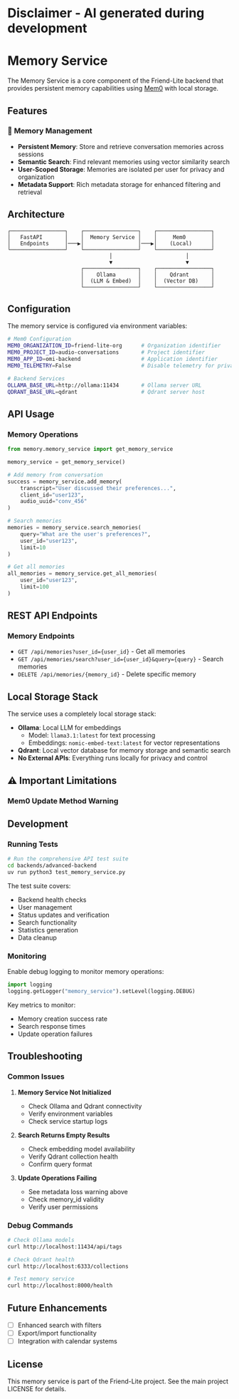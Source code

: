 # Disclaimer - AI generated during development
# Memory Service

The Memory Service is a core component of the Friend-Lite backend that provides persistent memory capabilities using [Mem0](https://mem0.ai/) with local storage.

## Features

### 🧠 **Memory Management**
- **Persistent Memory**: Store and retrieve conversation memories across sessions
- **Semantic Search**: Find relevant memories using vector similarity search
- **User-Scoped Storage**: Memories are isolated per user for privacy and organization
- **Metadata Support**: Rich metadata storage for enhanced filtering and retrieval


## Architecture

```
┌─────────────────┐    ┌─────────────────┐    ┌─────────────────┐
│   FastAPI       │    │  Memory Service │    │     Mem0        │
│   Endpoints     │───▶│                 │───▶│    (Local)      │
└─────────────────┘    └─────────────────┘    └─────────────────┘
                                │                       │
                                ▼                       ▼
                       ┌─────────────────┐    ┌─────────────────┐
                       │    Ollama       │    │    Qdrant       │
                       │  (LLM & Embed)  │    │  (Vector DB)    │
                       └─────────────────┘    └─────────────────┘
```

## Configuration

The memory service is configured via environment variables:

```bash
# Mem0 Configuration
MEM0_ORGANIZATION_ID=friend-lite-org      # Organization identifier
MEM0_PROJECT_ID=audio-conversations       # Project identifier  
MEM0_APP_ID=omi-backend                   # Application identifier
MEM0_TELEMETRY=False                      # Disable telemetry for privacy

# Backend Services
OLLAMA_BASE_URL=http://ollama:11434       # Ollama server URL
QDRANT_BASE_URL=qdrant                    # Qdrant server host
```

## API Usage

### Memory Operations

```python
from memory.memory_service import get_memory_service

memory_service = get_memory_service()

# Add memory from conversation
success = memory_service.add_memory(
    transcript="User discussed their preferences...",
    client_id="user123",
    audio_uuid="conv_456"
)

# Search memories
memories = memory_service.search_memories(
    query="What are the user's preferences?",
    user_id="user123",
    limit=10
)

# Get all memories
all_memories = memory_service.get_all_memories(
    user_id="user123",
    limit=100
)
```


## REST API Endpoints

### Memory Endpoints
- `GET /api/memories?user_id={user_id}` - Get all memories
- `GET /api/memories/search?user_id={user_id}&query={query}` - Search memories
- `DELETE /api/memories/{memory_id}` - Delete specific memory



## Local Storage Stack

The service uses a completely local storage stack:

- **Ollama**: Local LLM for embeddings
  - Model: `llama3.1:latest` for text processing
  - Embeddings: `nomic-embed-text:latest` for vector representations
- **Qdrant**: Local vector database for memory storage and semantic search
- **No External APIs**: Everything runs locally for privacy and control


## ⚠️ **Important Limitations**

### Mem0 Update Method Warning


## Development

### Running Tests

```bash
# Run the comprehensive API test suite
cd backends/advanced-backend
uv run python3 test_memory_service.py
```

The test suite covers:
- Backend health checks
- User management
- Status updates and verification
- Search functionality
- Statistics generation
- Data cleanup

### Monitoring

Enable debug logging to monitor memory operations:

```python
import logging
logging.getLogger("memory_service").setLevel(logging.DEBUG)
```

Key metrics to monitor:
- Memory creation success rate
- Search response times
- Update operation failures

## Troubleshooting

### Common Issues

1. **Memory Service Not Initialized**
   - Check Ollama and Qdrant connectivity
   - Verify environment variables
   - Check service startup logs


3. **Search Returns Empty Results** 
   - Check embedding model availability
   - Verify Qdrant collection health
   - Confirm query format

4. **Update Operations Failing**
   - See metadata loss warning above
   - Check memory_id validity
   - Verify user permissions

### Debug Commands

```bash
# Check Ollama models
curl http://localhost:11434/api/tags

# Check Qdrant health
curl http://localhost:6333/collections

# Test memory service
curl http://localhost:8000/health
```

## Future Enhancements

- [ ] Enhanced search with filters
- [ ] Export/import functionality
- [ ] Integration with calendar systems

## License

This memory service is part of the Friend-Lite project. See the main project LICENSE for details. 